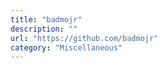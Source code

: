 ```yaml
---
title: "badmojr"
description: ""
url: "https://github.com/badmojr"
category: "Miscellaneous"
---
```


